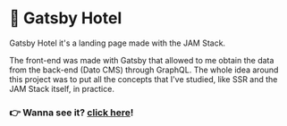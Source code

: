 # 🏨 Gatsby Hotel

Gatsby Hotel it's a landing page made with the JAM Stack.

The front-end was made with Gatsby that allowed to me obtain the data from the back-end (Dato CMS) through GraphQL.
The whole idea around this project was to put all the concepts that I've studied, like SSR and the JAM Stack itself, in practice. 

### 👉 Wanna see it? [click here]!

[click here]: https://hotel-gatsby-react.netlify.app/

